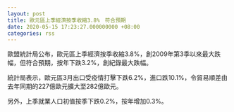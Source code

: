 ```yaml
---
layout: post
title: 歐元區上季經濟按季收縮3.8%　符合預期
date: 2020-05-15 17:23:27.000000000 +08:00
categories: rss
---
```


歐盟統計局公布，歐元區上季經濟按季收縮3.8%，創2009年第3季以來最大跌幅，但符合預期，按年下跌3.2%，創紀錄最大跌幅。

統計局表示，歐元區3月出口受疫情打擊下跌6.2%，進口跌10.1%，令貿易順差由去年同期的227億歐元擴大至282億歐元。

另外，上季就業人口初值按季下跌0.2%，按年增加0.3%。
